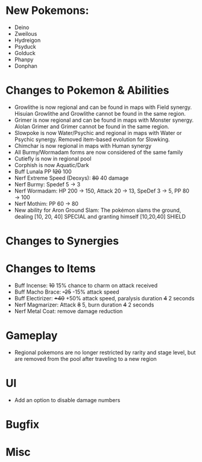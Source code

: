 # New Pokemons:

 - Deino
 - Zweilous
 - Hydreigon
 - Psyduck
 - Golduck
 - Phanpy
 - Donphan

# Changes to Pokemon & Abilities

- Growlithe is now regional and can be found in maps with Field synergy. Hisuian Growlithe and Growlithe cannot be found in the same region.
- Grimer is now regional and can be found in maps with Monster synergy. Alolan Grimer and Grimer cannot be found in the same region.
- Slowpoke is now Water/Psychic and regional in maps with Water or Psychic synergy. Removed item-based evolution for Slowking.
- Chimchar is now regional in maps with Human synergy
- All Burmy/Wormadam forms are now considered of the same family
- Cutiefly is now in regional pool
- Corphish is now Aquatic/Dark
- Buff Lunala PP ~~120~~ 100
- Nerf Extreme Speed (Deoxys): ~~80~~ 40 damage
- Nerf Burmy: Spedef 5 → 3
- Nerf Wormadam: HP 200 → 150, Attack 20 → 13, SpeDef 3 → 5, PP 80 → 100
- Nerf Mothim: PP 60 → 80
- New ability for Aron Ground Slam: The pokémon slams the ground, dealing [10, 20, 40] SPECIAL and granting himself [10,20,40] SHIELD

# Changes to Synergies

# Changes to Items
- Buff Incense: ~~10~~ 15% chance to charm on attack received
- Buff Macho Brace: ~~-25~~ -15% attack speed
- Buff Electirizer: ~~+40~~ +50% attack speed, paralysis duration ~~4~~ 2 seconds
- Nerf Magmarizer: Attack ~~8~~ 5, burn duration ~~4~~ 2 seconds
- Nerf Metal Coat: remove damage reduction

# Gameplay

- Regional pokemons are no longer restricted by rarity and stage level, but are removed from the pool after traveling to a new region

# UI
- Add an option to disable damage numbers

# Bugfix

# Misc
